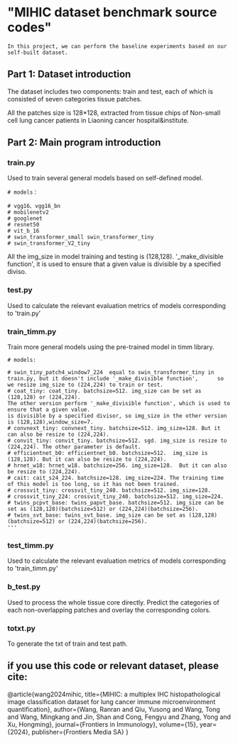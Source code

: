  # "MIHIC dataset benchmark source codes"
 
 `In this project, we can perform the baseline experiments based on our self-built dataset.`
 
 ## Part 1: Dataset introduction 
 
 The dataset includes two components: train and test, each of which is consisted of seven categories tissue patches.
 
 All the patches size is 128*128, extracted from tissue chips of Non-small cell lung cancer patients in Liaoning cancer hospital&institute.
 

## Part 2:  Main program introduction

### train.py

Used to train several general models based on self-defined model.

    # models：
    
    # vgg16、vgg16_bn
    # mobilenetv2
    # googlenet
    # resnet50
    # vit_b_16
    # swin_transformer_small swin_transformer_tiny
    # swin_transformer_V2_tiny
    
All the img_size in model training and testing is (128,128). '_make_divisible function', it is used to ensure that a given value is divisible by a specified diviso.

### test.py

Used to calculate the relevant evaluation metrics of models corresponding to 'train.py'


### train_timm.py

Train more general models using the pre-trained model in timm library.

    # models:
    
    # swin_tiny_patch4_window7_224  equal to swin_transformer_tiny in train.py, but it doesn't include '_make_divisible function', 	    so we resize img_size to (224,224) to train or test.
    # coat_tiny: coat_tiny. batchsize=512. img_size can be set as (128,128) or (224,224).
    The other version perform '_make_divisible function', which is used to ensure that a given value.
    is divisible by a specified divisor, so img_size in the other version is (128,128),window_size=7.
    # convnext_tiny: convnext_tiny. batchsize=512. img_size=128. But it can also be resize to (224,224).
    # convit_tiny: convit_tiny. batchsize=512. sgd. img_size is resize to (224,224). The other parameter is default.
    # efficientnet_b0: efficientnet_b0. batchsize=512.  img_size is (128,128). But it can also be resize to (224,224).
    # hrnet_w18: hrnet_w18. batchsize=256. img_size=128.  But it can also be resize to (224,224).
    # cait: cait_s24_224. batchsize=128. img_size=224. The training time of this model is too long, so it has not been trained.
    # crossvit_tiny: crossvit_tiny_240. batchsize=512. img_size=128. 
    # crossvit_tiny_224: crossvit_tiny_240. batchsize=512. img_size=224.
    # twins_pcpvt_base: twins_papvt_base. batchsize=512. img_size can be set as (128,128)(batchsize=512) or (224,224)(batchsize=256).
    # twins_svt_base: twins_svt_base. img_size can be set as (128,128)(batchsize=512) or (224,224)(batchsize=256).
    '''
    
### test_timm.py

Used to calculate the relevant evaluation metrics of models corresponding to 'train_timm.py'

### b_test.py

Used to process the whole tissue core directly. Predict the categories of each non-overlapping patches and overlay the corresponding colors. 
  
### totxt.py

To generate the txt of train and test path.
  
## if you use this code or relevant dataset, please cite:
 @article{wang2024mihic,
  title={MIHIC: a multiplex IHC histopathological image classification dataset for lung cancer immune microenvironment quantification},
  author={Wang, Ranran and Qiu, Yusong and Wang, Tong and Wang, Mingkang and Jin, Shan and Cong, Fengyu and Zhang, Yong and Xu, Hongming},
  journal={Frontiers in Immunology},
  volume={15},
  year={2024},
  publisher={Frontiers Media SA}
}
  
  
  
